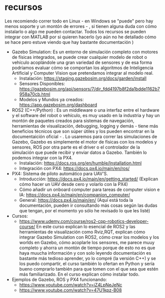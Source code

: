 # recursos
Les recomiendo correr todo en Linux - en Windows se "puede" pero hay menos soporte y un montón de errores - , si tienen alguna duda con cómo instalarlo o algo me pueden contactar.
Todos los recursos se pueden integrar con MATLAB por si quieren hacerlo (yo aún no he detallado cómo se hace pero estuve viendo que hay bastante documentación )
- Gazebo Simulation: Es un entorno de simulación completo con motores de físicas integrados, se puede crear cualquier modelo de robot o vehículo acoplándole una gran variedad de sensores y de esa forma podríamos evaluar cómo se comportan los algoritmos de Inteligencia Artificial y Computer Vision que pretendamos integrar al modelo real. 
  - Instalación: https://staging.gazebosim.org/docs/garden/install
  - Sensores Disponibles: https://gazebosim.org/api/sensors/7/dir_fdd4197b8f2da1bdde1162b7958a70cb.html
  - Modelos y Mundos ya creados: https://app.gazebosim.org/dashboard
 - ROS2 (C++/Python) : Es un middleware o una interfaz entre el hardware y el software del robot o vehículo, es muy usado en la industria y hay un montón de paquetes creados para sistemas de navegación, herramientas de visualización, debugging, logging y demás - tiene más beneficios técnicos que son súper útiles y los pueden encontrar en la documentaición oficial - . Lo usaremos para correr las simulaciones de Gazebo, Gazebo es simplemente el motor de físicas con los modelos y sensores, ROS por otra parte es el driver o el controlador de la simulación que puede recibir y enviar datos a Gazebo. También lo podemos integrar con la PX4.
    - Instalación: https://docs.ros.org/en/humble/Installation.html
    - Integración con PX4: https://docs.px4.io/main/en/ros/
- PX4: Sistema de piloto automático para UAV'S.
  - Introducción: https://docs.px4.io/main/en/getting_started/ (Explican cómo hacer un UAV desde cero y volarlo con la PX4)
  - Cómo añadir un onboard computer para tareas de computer vision e IA: https://docs.px4.io/main/en/companion_computer/
  - General: https://docs.px4.io/main/en/ (Aquí está toda la documentación, pueden ir consultando más cosas según las dudas que tengan, por el momento yo sólo he revisado lo que les listé) 
- Cursos:
  - https://www.udemy.com/course/ros2-cpp-robotics-developer-course/ En este curso explican lo esencial de ROS2 y las herramientas de visualización como Rviz,RQT, explican cómo integrar Gazebo Simulation con ROS2, cómo crear los modelos y los worlds en Gazebo, cómo acoplarle los sensores, me parece muuy completo y ahorra un montón de tiempo porque de esto no es que haya muucha información y con solo leyendo documentación es bastante más tedioso aprender, yo lo compré (la versión C++) y se los puedo compartir, el curso también lo ofertan en Python y sería bueno comprarlo también para que tomen con el que sea que estén más familiarizado. En el curso explican cómo instalar todo.
- Ejemplos de Gazebo, ROS y PX4 funcionando:
  - https://www.youtube.com/watch?v=iZ4LpNeJeNc
  - https://www.youtube.com/watch?v=47U1kpz-B08

  
  
 
